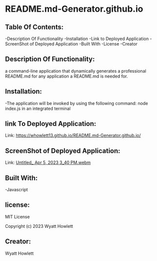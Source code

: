# README.md-Generator.github.io




## Table Of Contents:
-Description Of Functionality
-Installation
-Link to Deployed Application
-ScreenShot of Deployed Application
-Built With
-License
-Creator

## Description Of Functionality:
a command-line application that dynamically generates a professional README.md for any application a README.md is needed for.

## Installation:
-The application will be invoked by using the following command: node index.js in an integrated terminal

## link To Deployed Application:

Link:  https://whowlett13.github.io/README.md-Generator.github.io/


## ScreenShot of Deployed Application:

Link: [Untitled_ Apr 5, 2023 3_40 PM.webm](https://user-images.githubusercontent.com/116604140/230188714-f1c021d3-5e3e-4981-979e-4384bbc55594.webm)


## Built With:
-Javascript




## license:

MIT License

Copyright (c) 2023 Wyatt Howlett


## Creator:
Wyatt Howlett
